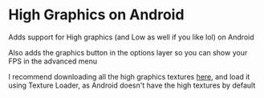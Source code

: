 # High Graphics on Android

Adds support for High graphics (and Low as well if you like lol) on Android

Also adds the graphics button in the options layer so you can show your FPS in the advanced menu

I recommend downloading all the high graphics textures [here](https://www.mediafire.com/file/cy0vhb8y1dv0odx/high-textures.zip/file), and load it using Texture Loader, as Android doesn't have the high textures by default